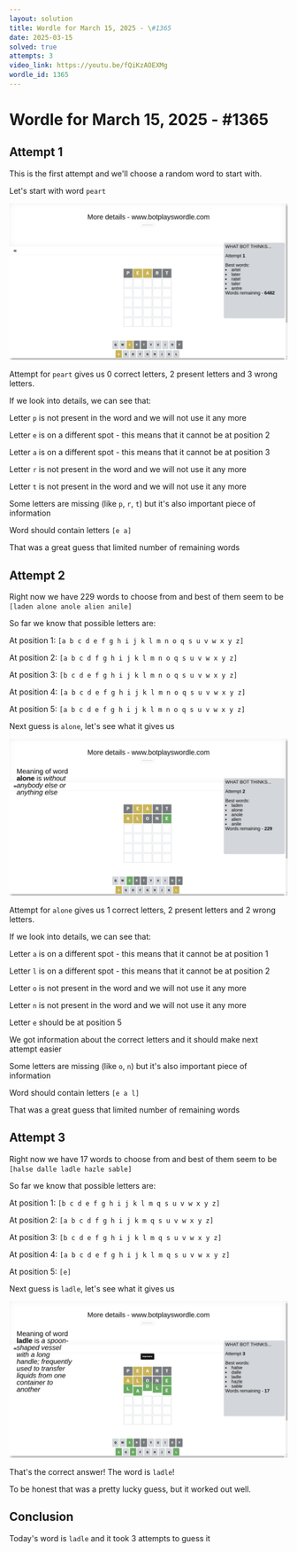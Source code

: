 ```yaml
---
layout: solution
title: Wordle for March 15, 2025 - \#1365
date: 2025-03-15
solved: true
attempts: 3
video_link: https://youtu.be/fQiKzAOEXMg
wordle_id: 1365
---
```


# Wordle for March 15, 2025 - \#1365

## Attempt 1

This is the first attempt and we'll choose a random word to start with.

Let's start with word `peart`

![Attempt 1](2025-03-15/attempt-1.png)

Attempt for `peart` gives us 0 correct letters, 2 present letters and 3 wrong letters.

If we look into details, we can see that:

Letter `p` is not present in the word and we will not use it any more

Letter `e` is on a different spot - this means that it cannot be at position 2

Letter `a` is on a different spot - this means that it cannot be at position 3

Letter `r` is not present in the word and we will not use it any more

Letter `t` is not present in the word and we will not use it any more

Some letters are missing (like `p`, `r`, `t`) but it's also important piece of information

Word should contain letters `[e a]`

That was a great guess that limited number of remaining words



## Attempt 2

Right now we have 229 words to choose from and best of them seem to be `[laden alone anole alien anile]`

So far we know that possible letters are:

At position 1: `[a b c d e f g h i j k l m n o q s u v w x y z]`

At position 2: `[a b c d f g h i j k l m n o q s u v w x y z]`

At position 3: `[b c d e f g h i j k l m n o q s u v w x y z]`

At position 4: `[a b c d e f g h i j k l m n o q s u v w x y z]`

At position 5: `[a b c d e f g h i j k l m n o q s u v w x y z]`

Next guess is `alone`, let's see what it gives us

![Attempt 2](2025-03-15/attempt-2.png)

Attempt for `alone` gives us 1 correct letters, 2 present letters and 2 wrong letters.

If we look into details, we can see that:

Letter `a` is on a different spot - this means that it cannot be at position 1

Letter `l` is on a different spot - this means that it cannot be at position 2

Letter `o` is not present in the word and we will not use it any more

Letter `n` is not present in the word and we will not use it any more

Letter `e` should be at position 5

We got information about the correct letters and it should make next attempt easier

Some letters are missing (like `o`, `n`) but it's also important piece of information

Word should contain letters `[e a l]`

That was a great guess that limited number of remaining words



## Attempt 3

Right now we have 17 words to choose from and best of them seem to be `[halse dalle ladle hazle sable]`

So far we know that possible letters are:

At position 1: `[b c d e f g h i j k l m q s u v w x y z]`

At position 2: `[a b c d f g h i j k m q s u v w x y z]`

At position 3: `[b c d e f g h i j k l m q s u v w x y z]`

At position 4: `[a b c d e f g h i j k l m q s u v w x y z]`

At position 5: `[e]`

Next guess is `ladle`, let's see what it gives us

![Attempt 3](2025-03-15/attempt-3.png)

That's the correct answer! The word is `ladle`!

To be honest that was a pretty lucky guess, but it worked out well.

## Conclusion

Today's word is `ladle` and it took 3 attempts to guess it


